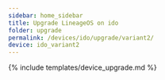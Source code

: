 ```yaml
---
sidebar: home_sidebar
title: Upgrade LineageOS on ido
folder: upgrade
permalink: /devices/ido/upgrade/variant2/
device: ido_variant2
---
```

{% include templates/device_upgrade.md %}
